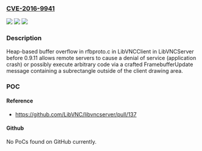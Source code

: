 ### [CVE-2016-9941](https://cve.mitre.org/cgi-bin/cvename.cgi?name=CVE-2016-9941)
![](https://img.shields.io/static/v1?label=Product&message=n%2Fa&color=blue)
![](https://img.shields.io/static/v1?label=Version&message=n%2Fa&color=blue)
![](https://img.shields.io/static/v1?label=Vulnerability&message=n%2Fa&color=brighgreen)

### Description

Heap-based buffer overflow in rfbproto.c in LibVNCClient in LibVNCServer before 0.9.11 allows remote servers to cause a denial of service (application crash) or possibly execute arbitrary code via a crafted FramebufferUpdate message containing a subrectangle outside of the client drawing area.

### POC

#### Reference
- https://github.com/LibVNC/libvncserver/pull/137

#### Github
No PoCs found on GitHub currently.

